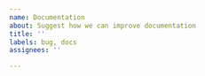 ```yaml
---
name: Documentation
about: Suggest how we can improve documentation
title: ''
labels: bug, docs
assignees: ''

---
```


<!-- If you think the Super Graph documentation falls short https://supergraph.dev/guide.html please suggest ways we can improve it. -->

<!-- explain it here. -->
